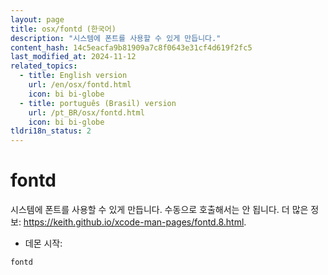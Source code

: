 ```yaml
---
layout: page
title: osx/fontd (한국어)
description: "시스템에 폰트를 사용할 수 있게 만듭니다."
content_hash: 14c5eacfa9b81909a7c8f0643e31cf4d619f2fc5
last_modified_at: 2024-11-12
related_topics:
  - title: English version
    url: /en/osx/fontd.html
    icon: bi bi-globe
  - title: português (Brasil) version
    url: /pt_BR/osx/fontd.html
    icon: bi bi-globe
tldri18n_status: 2
---
```

# fontd

시스템에 폰트를 사용할 수 있게 만듭니다.
수동으로 호출해서는 안 됩니다.
더 많은 정보: <https://keith.github.io/xcode-man-pages/fontd.8.html>.

- 데몬 시작:

`fontd`
